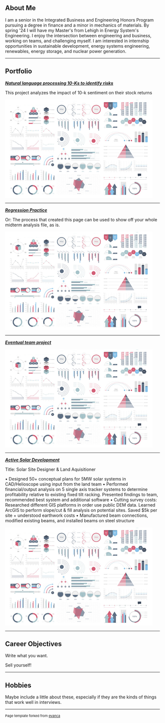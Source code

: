 ## About Me

I am a senior in the Integrated Business and Engineering Honors Program pursuing a degree in finance and a minor in mechanics of materials. By spring '24 I will have my Master's from Lehigh in Energy System's Engineering. I enjoy the intersection between engineering and business, working on teams, and challenging myself. I am interested in internship opportunities in sustainable development, energy systems engineering, renewables, energy storage, and nuclear power generation.

---

## Portfolio

<!-- You can link to other websites, PDFs in this repo, and other pages in this repo -->

_**[Natural language processing 10-Ks to identify risks](report.md)**_

This project analyzes the impact of 10-k sentiment on their stock returns

<img src="images/dummy_thumbnail.jpg?raw=true"/>

---

_**[Regression Practice](Regression_practice)**_

Or: The process that created this page can be used to show off your whole midterm analysis file, as is.

<img src="images/dummy_thumbnail.jpg?raw=true"/>

---

_**[Eventual team project](https://donbowen.github.io/teamproject/)**_

<img src="images/dummy_thumbnail.jpg?raw=true"/>

---

_**[Active Solar Development](/pdf/sample_presentation.pdf)**_

Title: Solar Site Designer & Land Aquisitioner

• Designed 50+ conceptual plans for 5MW solar systems in CAD/Helioscope using input from the land team
• Performed financial/output analysis on 5 single axis tracker systems to determine profitability relative to existing fixed tilt racking. Presented findings to team, recommended best system and additional software
• Cutting survey costs: Researched different GIS platforms in order use public DEM data. Learned ArcGIS to perform slope/cut & fill analysis on potential sites. Saved $5k per site + understood earthwork costs
• Manufactured beam connections, modified existing beams, and installed beams on steel structure

<img src="images/dummy_thumbnail.jpg?raw=true"/>

---

## Career Objectives

Write what you want. 

Sell yourself!

---

## Hobbies

Maybe include a little about these, especially if they are the kinds of things that work well in interviews.

---
<p style="font-size:11px">Page template forked from <a href="https://github.com/evanca/quick-portfolio">evanca</a></p>
<!-- Remove above link if you don't want to attibute -->

